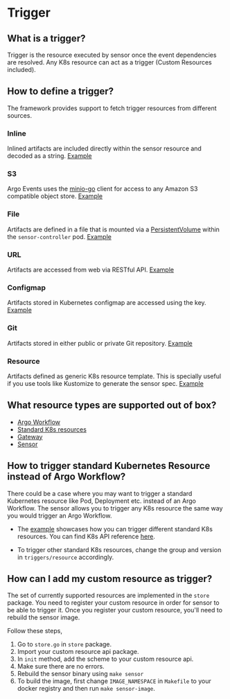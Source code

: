 # Trigger

## What is a trigger?
Trigger is the resource executed by sensor once the event dependencies are resolved. Any K8s resource can act as a trigger (Custom Resources included). 

## How to define a trigger?
The framework provides support to fetch trigger resources from different sources.
### Inline
Inlined artifacts are included directly within the sensor resource and decoded as a string. [Example](https://github.com/argoproj/argo-events/tree/master/examples/sensors/artifact.yaml)
   
### S3      
Argo Events uses the [minio-go](https://github.com/minio/minio-go) client for access to any Amazon S3 compatible object store. [Example](https://github.com/argoproj/argo-events/tree/master/examples/sensors/context-filter-webhook.yaml)
    
### File
Artifacts are defined in a file that is mounted via a [PersistentVolume](https://kubernetes.io/docs/concepts/storage/persistent-volumes/) within the `sensor-controller` pod. [Example](https://github.com/argoproj/argo-events/tree/master/examples/sensors/trigger-source-file.yaml)
   
### URL
Artifacts are accessed from web via RESTful API. [Example](https://github.com/argoproj/argo-events/tree/master/examples/sensors/url-sensor.yaml)
   
### Configmap
Artifacts stored in Kubernetes configmap are accessed using the key. [Example](https://github.com/argoproj/argo-events/tree/master/examples/sensors/trigger-source-configmap.yaml)
   
### Git
Artifacts stored in either public or private Git repository. [Example](https://github.com/argoproj/argo-events/tree/master//github.com/argoproj/argo-events/blob/master/examples/sensors/trigger-source-git.yaml)

### Resource
Artifacts defined as generic K8s resource template. This is specially useful if you use tools like Kustomize to generate the sensor spec. [Example](https://github.com/argoproj/argo-events/blob/master/examples/sensors/trigger-resource.yaml) 

## What resource types are supported out of box?
- [Argo Workflow](https://github.com/argoproj/argo)
- [Standard K8s resources](https://kubernetes.io/docs/reference/generated/kubernetes-api/v1.13/)
- [Gateway](gateway.md)
- [Sensor](sensor.md)

## How to trigger standard Kubernetes Resource instead of Argo Workflow?
There could be a case where you may want to trigger a standard Kubernetes resource like Pod, Deployment etc. instead of an Argo Workflow.
The sensor allows you to trigger any K8s resource the same way you would trigger an Argo Workflow.

* The [example](https://github.com/argoproj/argo-events/tree/master/examples/sensors/trigger-standard-k8s-resource.yaml) showcases how you can trigger different standard K8s resources.
  You can find K8s API reference [here](https://kubernetes.io/docs/reference/generated/kubernetes-api/v1.13/).

* To trigger other standard K8s resources, change the group and version in `triggers/resource` accordingly.

## How can I add my custom resource as trigger?
The set of currently supported resources are implemented in the `store` package. 
You need to register your custom resource in order for sensor to be able to  trigger it. Once you register your custom resource, you'll need to rebuild the sensor image. 

Follow these steps,

  1. Go to `store.go` in `store` package.
  2. Import your custom resource api package.
  3. In `init` method, add the scheme to your custom resource api.
  4. Make sure there are no errors.
  5. Rebuild the sensor binary using `make sensor`
  6. To build the image, first change `IMAGE_NAMESPACE` in `Makefile` to your docker registry and then run `make sensor-image`.

